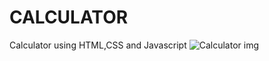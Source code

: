 # CALCULATOR
Calculator using HTML,CSS and Javascript
![Calculator img](https://github.com/AnkitkumarSingh555/CALCULATOR/assets/90319693/970a1016-4637-4392-840f-6537c935fc57)
